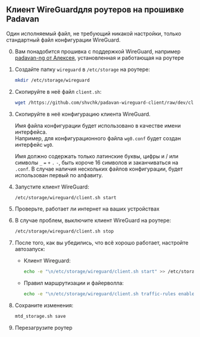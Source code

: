 ## Клиент WireGuardдля роутеров на прошивке Padavan

Один исполняемый файл, не требующий никакой настройки, только стандартный файл конфигурации WireGuard.

0. Вам понадобится прошивка с поддержкой WireGuard, например [padavan-ng от Алексея](https://gitlab.com/dm38/padavan-ng), установленная и работающая на роутере

0. Создайте папку `wireguard` в `/etc/storage` на роутере:
    ```sh
    mkdir /etc/storage/wireguard
    ```

0. Скопируйте в неё файл `client.sh`:
    ```sh
    wget /https://github.com/shvchk/padavan-wireguard-client/raw/dev/client.sh -P /etc/storage/wireguard
    ```

0. Скопируйте в неё конфигурацию клиента WireGuard.

    Имя файла конфигурации будет использовано в качестве имени интерфейса.  
    Например, для конфигурационного файла `wg0.conf` будет создан интерфейс `wg0`.
    
    Имя должно содержать только латинские буквы, цифры и / или символы `_` `=` `+` `.` `-`, быть короче 16 символов и заканчиваться на `.conf`. В случае наличия нескольких файлов конфигурации, будет использован первый по алфавиту.

0. Запустите клиент WireGuard:
    ```sh
    /etc/storage/wireguard/client.sh start
    ```

0. Проверьте, работает ли интернет на ваших устройствах

0. В случае проблем, выключите клиент WireGuard на роутере:
    ```sh
    /etc/storage/wireguard/client.sh stop
    ```

0. После того, как вы убедились, что всё хорошо работает, настройте автозапуск:

    - Клиент Wireguard:
      ```sh
      echo -e "\n/etc/storage/wireguard/client.sh start" >> /etc/storage/started_script.sh
      ```

    - Правил маршрутизации и файерволла:
      ```sh
      echo -e "\n/etc/storage/wireguard/client.sh traffic-rules enable" >> /etc/storage/post_iptables_script.sh
      ```

0. Сохраните изменения:
    ```sh
    mtd_storage.sh save
    ```

0. Перезагрузите роутер
